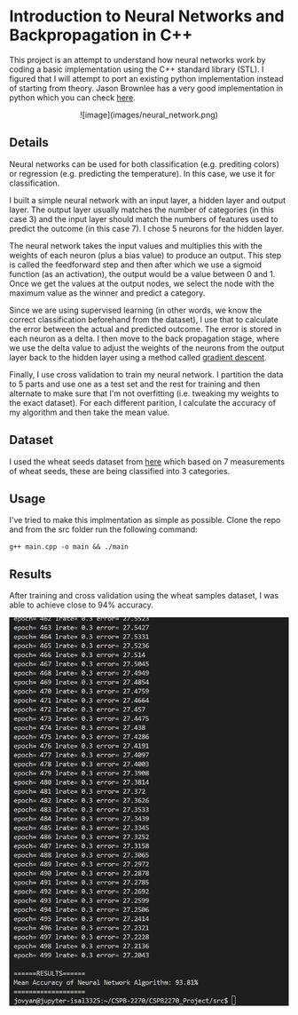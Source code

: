 # Introduction to Neural Networks and Backpropagation in C++

This project is an attempt to understand how neural networks work by coding a basic implementation using the C++ standard library (STL). I figured that I will attempt to port an existing python implementation instead of starting from theory. Jason Brownlee has a very good implementation in python which you can check [here](https://machinelearningmastery.com/implement-backpropagation-algorithm-scratch-python/).

<p align="center">
![image](images/neural_network.png)
</p>

## Details

Neural networks can be used for both classification (e.g. prediting colors) or regression (e.g. predicting the temperature). In this case, we use it for classification.

I built a simple neural network with an input layer, a hidden layer and output layer. The output layer usually matches the number of categories (in this case 3) and the input layer should match the numbers of features used to predict the outcome (in this case 7). I chose 5 neurons for the hidden layer.

The neural network takes the input values and multiplies this with the weights of each neuron (plus a bias value) to produce an output. This step is called the feedforward step and then after which we use a sigmoid function (as an activation), the output would be a value between 0 and 1. Once we get the values at the output nodes, we select the node with the maximum value as the winner and predict a category.

Since we are using supervised learning (in other words, we know the correct classification beforehand from the dataset), I use that to calculate the error between the actual and predicted outcome. The error is stored in each neuron as a delta. I then move to the back propagation stage, where we use the delta value to adjust the weights of the neurons from the output layer back to the hidden layer using a method called [gradient descent](https://en.wikipedia.org/wiki/Gradient_descent).

Finally, I use cross validation to train my neural network. I partition the data to 5 parts and use one as a test set and the rest for training and then alternate to make sure that I'm not overfitting (i.e. tweaking my weights to the exact dataset). For each different parition, I calculate the accuracy of my algorithm and then take the mean value.

## Dataset

I used the wheat seeds dataset from [here](https://archive.ics.uci.edu/dataset/236/seeds) which based on 7 measurements of wheat seeds, these are being classified into 3 categories.


## Usage

I've tried to make this implmentation as simple as possible. Clone the repo and from the src folder run the following command:

```
g++ main.cpp -o main && ./main
```

## Results

After training and cross validation using the wheat samples dataset, I was able to achieve close to 94% accuracy.

![image](images/results.png)